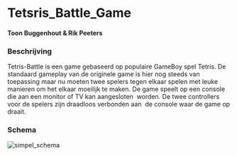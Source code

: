 # Tetsris_Battle_Game 
#### Toon Buggenhout & Rik Peeters

### Beschrijving
Tetris-Battle is een game gebaseerd op populaire GameBoy spel Tetris. De 
standaard gameplay van de originele game is hier nog steeds van 
toepassing maar nu moeten twee spelers tegen elkaar spelen met leuke 
manieren om het elkaar moeilijk te maken.
De game speelt op een console die aan een monitor of TV kan aangesloten 
worden. De twee controllers voor de spelers zijn draadloos verbonden aan 
de console waar de game op draait. 

### Schema
![simpel_schema](Tetsris_Battle_Game/Opmaak/Schema/schema_projectvoorstel.PNG)

